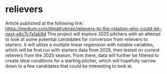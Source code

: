 # relievers
Article published at the following link: https://medium.com/@pathykiran/relievers-to-the-rotation-who-could-be-next-e6c7c7a1ab9d
This project will explore 2025 pitchers with an attempt to look at some potential candidates for conversion from relievers to starters. It will utilize a multiple linear regression with notable variables, which will be first run with starters data from 2025, then tested on current relievers from the 2025 season. From there, data will further be filtered to create ideal conditions for a starting pitcher, which will hopefully narrow down to a few candidates that could be interesting to look at.
